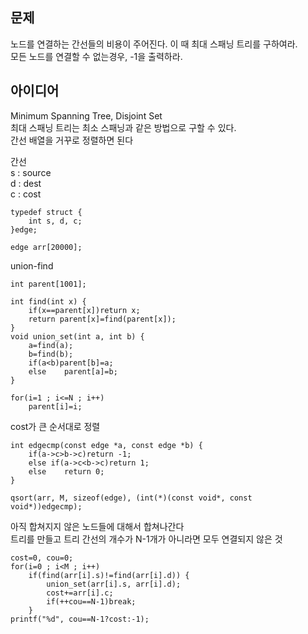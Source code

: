 ## 문제
노드를 연결하는 간선들의 비용이 주어진다. 이 때 최대 스패닝 트리를 구하여라.  
모든 노드를 연결할 수 없는경우, -1을 출력하라.

## 아이디어
Minimum Spanning Tree, Disjoint Set  
최대 스패닝 트리는 최소 스패닝과 같은 방법으로 구할 수 있다.  
간선 배열을 거꾸로 정렬하면 된다  
  
간선  
s : source  
d : dest  
c : cost
```
typedef struct {
	int s, d, c;
}edge;

edge arr[20000];
```
union-find
```
int parent[1001];

int find(int x) {
	if(x==parent[x])return x;
	return parent[x]=find(parent[x]);
}
void union_set(int a, int b) {
	a=find(a);
	b=find(b);
	if(a<b)parent[b]=a;
	else	parent[a]=b;
}

for(i=1 ; i<=N ; i++)
	parent[i]=i;
```

cost가 큰 순서대로 정렬
```
int edgecmp(const edge *a, const edge *b) {
	if(a->c>b->c)return -1;
	else if(a->c<b->c)return 1;
	else	return 0;
}

qsort(arr, M, sizeof(edge), (int(*)(const void*, const void*))edgecmp);
```

아직 합쳐지지 않은 노드들에 대해서 합쳐나간다  
트리를 만들고 트리 간선의 개수가 N-1개가 아니라면 모두 연결되지 않은 것
```
cost=0, cou=0;
for(i=0 ; i<M ; i++)
	if(find(arr[i].s)!=find(arr[i].d)) {
		union_set(arr[i].s, arr[i].d);
		cost+=arr[i].c;
		if(++cou==N-1)break;
	}
printf("%d", cou==N-1?cost:-1);
```
